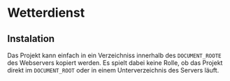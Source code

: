 # Wetterdienst


## Instalation

Das Projekt kann einfach in ein Verzeichniss innerhalb des <code>DOCUMENT_ROOTE</code> des Webservers kopiert werden.
Es spielt dabei keine Rolle, ob das Projekt direkt im <code>DOCUMENT_ROOT</code> oder in einem Unterverzeichnis des Servers läuft.